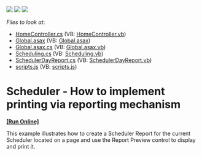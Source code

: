 <!-- default badges list -->
![](https://img.shields.io/endpoint?url=https://codecentral.devexpress.com/api/v1/VersionRange/128553697/14.2.3%2B)
[![](https://img.shields.io/badge/Open_in_DevExpress_Support_Center-FF7200?style=flat-square&logo=DevExpress&logoColor=white)](https://supportcenter.devexpress.com/ticket/details/E20056)
[![](https://img.shields.io/badge/📖_How_to_use_DevExpress_Examples-e9f6fc?style=flat-square)](https://docs.devexpress.com/GeneralInformation/403183)
<!-- default badges end -->
<!-- default file list -->
*Files to look at*:

* [HomeController.cs](./CS/DevExpressMvcApplication1/Controllers/HomeController.cs) (VB: [HomeController.vb](./VB/DevExpressMvcApplication1/Controllers/HomeController.vb))
* [Global.asax](./CS/DevExpressMvcApplication1/Global.asax) (VB: [Global.asax](./VB/DevExpressMvcApplication1/Global.asax))
* [Global.asax.cs](./CS/DevExpressMvcApplication1/Global.asax.cs) (VB: [Global.asax.vb](./VB/DevExpressMvcApplication1/Global.asax.vb))
* [Scheduling.cs](./CS/DevExpressMvcApplication1/Models/Scheduling.cs) (VB: [Scheduling.vb](./VB/DevExpressMvcApplication1/Models/Scheduling.vb))
* [SchedulerDayReport.cs](./CS/DevExpressMvcApplication1/Reports/SchedulerDayReport.cs) (VB: [SchedulerDayReport.vb](./VB/DevExpressMvcApplication1/Reports/SchedulerDayReport.vb))
* [scripts.js](./CS/DevExpressMvcApplication1/Scripts/scripts.js) (VB: [scripts.js](./VB/DevExpressMvcApplication1/Scripts/scripts.js))
<!-- default file list end -->
# Scheduler - How to implement printing via reporting mechanism
<!-- run online -->
**[[Run Online]](https://codecentral.devexpress.com/e20056/)**
<!-- run online end -->


<p>This example illustrates how to create a Scheduler Report for the current Scheduler located on a page and use the Report Preview control to display and print it.</p>

<br/>


